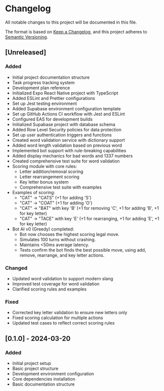 # Changelog

All notable changes to this project will be documented in this file.

The format is based on [Keep a Changelog](https://keepachangelog.com/en/1.0.0/),
and this project adheres to [Semantic Versioning](https://semver.org/spec/v2.0.0.html).

## [Unreleased]

### Added
- Initial project documentation structure
- Task progress tracking system
- Development plan reference
- Initialized Expo React Native project with TypeScript
- Added ESLint and Prettier configurations
- Set up Jest testing environment
- Added Supabase environment configuration template
- Set up GitHub Actions CI workflow with Jest and ESLint
- Configured EAS for development builds
- Initialized Supabase project with database schema
- Added Row Level Security policies for data protection
- Set up user authentication triggers and functions
- Created word validation service with dictionary support
- Added word length validation based on previous word
- Implemented bot support with rule-breaking capabilities
- Added display mechanics for bad words and 1337 numbers
- Created comprehensive test suite for word validation
- Scoring module with core rules:
  - Letter addition/removal scoring
  - Letter rearrangement scoring
  - Key letter bonus system
  - Comprehensive test suite with examples
- Examples of scoring:
  - "CAT" → "CATS" (+1 for adding 'S')
  - "CAT" → "COAT" (+1 for adding 'O')
  - "CAT" → "BAT" with key 'B' (+1 for removing 'C', +1 for adding 'B', +1 for key letter)
  - "CAT" → "TACE" with key 'E' (+1 for rearranging, +1 for adding 'E', +1 for key letter)
- Bot AI v0 (Greedy) completed:
  - Bot now chooses the highest scoring legal move.
  - Simulates 100 turns without crashing.
  - Maintains <50ms average latency.
  - Tests confirm the bot finds the best possible move, using add, remove, rearrange, and key letter actions.

### Changed
- Updated word validation to support modern slang
- Improved test coverage for word validation
- Clarified scoring rules and examples

### Fixed
- Corrected key letter validation to ensure new letters only
- Fixed scoring calculation for multiple actions
- Updated test cases to reflect correct scoring rules

## [0.1.0] - 2024-03-20

### Added
- Initial project setup
- Basic project structure
- Development environment configuration
- Core dependencies installation
- Basic documentation structure 